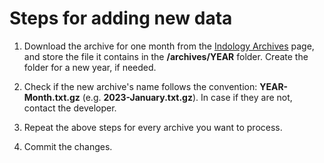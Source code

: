 # Steps for adding new data


1. Download the archive for one month from the [Indology Archives](https://list.indology.info/pipermail/indology/) page, and store the file it contains in the __/archives/YEAR__ folder. Create the folder for a new year, if needed.

2. Check if the new archive's name follows the convention: __YEAR-Month.txt.gz__ (e.g. __2023-January.txt.gz__). In case if they are not, contact the developer.

3. Repeat the above steps for every archive you want to process.

4. Commit the changes.

